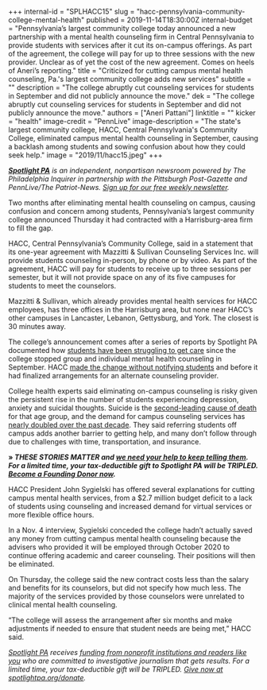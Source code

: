 +++
internal-id = "SPLHACC15"
slug = "hacc-pennsylvania-community-college-mental-health"
published = 2019-11-14T18:30:00Z
internal-budget = "Pennsylvania’s largest community college today announced a new partnership with a mental health counseling firm in Central Pennsylvania to provide students with services after it cut its on-campus offerings. As part of the agreement, the college will pay for up to three sessions with the new provider. Unclear as of yet the cost of the new agreement. Comes on heels of Aneri’s reporting."
title = "Criticized for cutting campus mental health counseling, Pa.'s largest community college adds new services"
subtitle = ""
description = "The college abruptly cut counseling services for students in September and did not publicly announce the move."
dek = "The college abruptly cut counseling services for students in September and did not publicly announce the move."
authors = ["Aneri Pattani"]
linktitle = ""
kicker = "health"
image-credit = "PennLive"
image-description = "The state's largest community college, HACC, Central Pennsylvania's Community College, eliminated campus mental health counseling in September, causing a backlash among students and sowing confusion about how they could seek help."
image = "2019/11/hacc15.jpeg"
+++

<a href="https://www.spotlightpa.org/"><i><b>Spotlight PA</b></i></a><i> is an independent, nonpartisan newsroom powered by The Philadelphia Inquirer in partnership with the Pittsburgh Post-Gazette and PennLive/The Patriot-News. </i><a href="https://www.spotlightpa.org/" target=_blank><i>Sign up for our free weekly newsletter</i></a><i>.</i>

Two months after eliminating mental health counseling on campus, causing confusion and concern among students, Pennsylvania’s largest community college announced Thursday it had contracted with a Harrisburg-area firm to fill the gap.

HACC, Central Pennsylvania’s Community College, said in a statement that its one-year agreement with Mazzitti &amp; Sullivan Counseling Services Inc. will provide students counseling in-person, by phone or by video. As part of the agreement, HACC will pay for students to receive up to three sessions per semester, but it will not provide space on any of its five campuses for students to meet the counselors.

Mazzitti &amp; Sullivan, which already provides mental health services for HACC employees, has three offices in the Harrisburg area, but none near HACC’s other campuses in Lancaster, Lebanon, Gettysburg, and York. The closest is 30 minutes away.

The college’s announcement comes after a series of reports by Spotlight PA documented how <a href="https://www.spotlightpa.org/news/2019/11/hacc-community-college-campus-mental-health-suicide/">students have been struggling to get care</a> since the college stopped group and individual mental health counseling in September. HACC <a href="https://www.spotlightpa.org/news/2019/10/pa.s-largest-community-college-eliminates-campus-mental-health-counseling-for-17k-students/" target="_blank">made the change without notifying students</a> and before it had finalized arrangements for an alternate counseling provider.

College health experts said eliminating on-campus counseling is risky given the persistent rise in the number of students experiencing depression, anxiety and suicidal thoughts. Suicide is the <a href="https://www.cdc.gov/injury/images/lc-charts/leading_causes_of_death_by_age_group_2017_1100w850h.jpg">second-leading cause of death</a> for that age group, and the demand for campus counseling services has <a href="https://ps.psychiatryonline.org/doi/10.1176/appi.ps.201800332">nearly doubled over the past decade</a>. They said referring students off campus adds another barrier to getting help, and many don’t follow through due to challenges with time, transportation, and insurance.

<b>» </b><i><b>THESE STORIES MATTER and </b></i><a href="https://www.spotlightpa.org/donate" target=_blank><i><b>we need your help to keep telling them</b></i></a><i><b>. For a limited time, your tax-deductible gift to Spotlight PA will be TRIPLED. </b></i><a href="https://www.spotlightpa.org/donate"><i><b>Become a Founding Donor now</b></i></a><i><b>.</b></i>

HACC President John Sygielski has offered several explanations for cutting campus mental health services, from a $2.7 million budget deficit to a lack of students using counseling and increased demand for virtual services or more flexible office hours.

In a Nov. 4 interview, Sygielski conceded the college hadn’t actually saved any money from cutting campus mental health counseling because the advisers who provided it will be employed through October 2020 to continue offering academic and career counseling. Their positions will then be eliminated.

On Thursday, the college said the new contract costs less than the salary and benefits for its counselors, but did not specify how much less. The majority of the services provided by those counselors were unrelated to clinical mental health counseling.

“The college will assess the arrangement after six months and make adjustments if needed to ensure that student needs are being met,” HACC said.

<a href="https://www.spotlightpa.org/"><i>Spotlight PA</i></a><i> receives </i><a href="https://www.spotlightpa.org/support"><i>funding from nonprofit institutions and readers like you</i></a><i> who are committed to investigative journalism that gets results. For a limited time, your tax-deductible gift will be TRIPLED. </i><a href="https://www.spotlightpa.org/donate" target=_blank><i>Give now at spotlightpa.org/donate</i></a><i>.</i>
